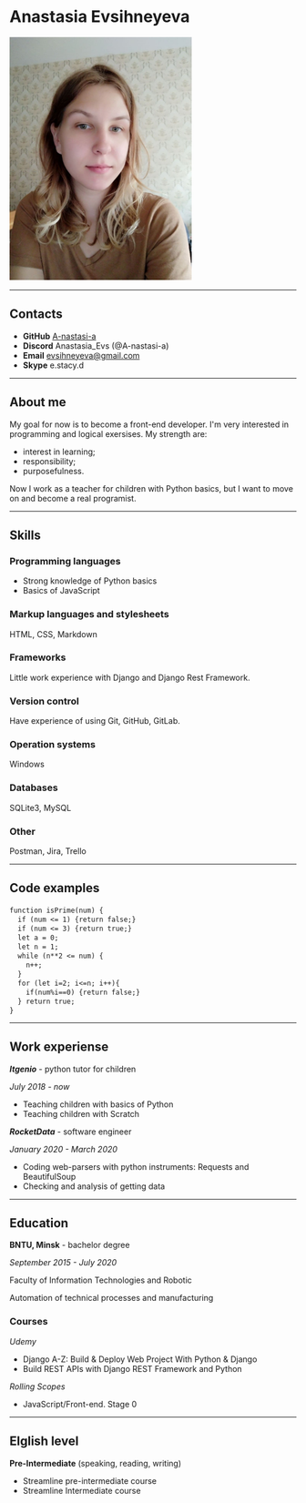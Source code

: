 # Anastasia Evsihneyeva
![Profile-picture](profile_picture.jpg)
***
## Contacts
* **GitHub** [A-nastasi-a](https://github.com/A-nastasi-a)
* **Discord** Anastasia_Evs (@A-nastasi-a)
* **Email** evsihneyeva@gmail.com
* **Skype** e.stacy.d
***
## About me
My goal for now is to become a front-end developer. I'm very interested in programming and logical exersises. My strength are:
- interest in learning;
- responsibility;
- purposefulness.

Now I work as a teacher for children with Python basics, but I want to move on and become a real programist.
***
## Skills
### Programming languages
* Strong knowledge of Python basics
* Basics of JavaScript
### Markup languages and stylesheets
HTML, CSS, Markdown
### Frameworks
Little work experience with Django and Django Rest Framework.
### Version control 
Have experience of using Git, GitHub, GitLab.
### Operation systems
Windows
### Databases
SQLite3, MySQL
### Other
Postman, Jira, Trello
***
## Code examples
```
function isPrime(num) {
  if (num <= 1) {return false;}
  if (num <= 3) {return true;}
  let a = 0;
  let n = 1;
  while (n**2 <= num) {
    n++;
  }
  for (let i=2; i<=n; i++){
    if(num%i==0) {return false;}
  } return true;
}
```
***
## Work experiense
***Itgenio*** - python tutor for children

*July 2018 - now*

* Teaching children with basics of Python
* Teaching children with Scratch

***RocketData*** - software engineer

*January 2020 - March 2020*

* Coding web-parsers with python instruments: Requests and BeautifulSoup
* Checking and analysis of getting data
***
## Education
**BNTU, Minsk** - bachelor degree

*September 2015 - July 2020*

Faculty of Information Technologies and Robotic

Automation of technical processes and manufacturing

### Courses

*Udemy*

* Django A-Z: Build & Deploy Web Project With Python & Django
* Build REST APIs with Django REST Framework and Python

*Rolling Scopes*

* JavaScript/Front-end. Stage 0
***
## Elglish level
**Pre-Intermediate** (speaking, reading, writing)

* Streamline pre-intermediate course
* Streamline Intermediate course